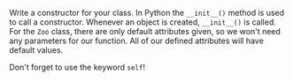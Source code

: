 ﻿<!--title={Constructor for Zoo class}-->
<!--badges={Python:9}-->

<!--concepts={Constructors}-->

Write a constructor for your class.  In Python the `__init__()` method is used to call a constructor. Whenever an object is created, `__init__()` is called. For the `Zoo` class, there are only default attributes given, so we won't need any parameters for our function. All of our defined attributes will have default values. 

Don't forget to use the keyword `self`!

